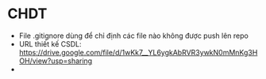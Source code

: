 # CHDT
- File .gitignore dùng để chỉ định các file nào không được push lên repo
- URL thiết kế CSDL: https://drive.google.com/file/d/1wKk7__YL6ygkAbRVR3ywkN0mMnKg3HOH/view?usp=sharing
- 